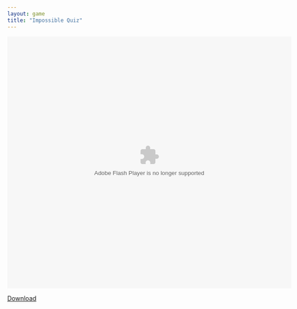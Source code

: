 ```yaml
---
layout: game
title: "Impossible Quiz"
---
```


<object width="100" height="100">
    <embed src="Impossible_Quiz.swf" flashvars="" base="" quality="high" allowscriptaccess="always" allowfullscreen="true" bgcolor="" wmode="window" width="650" height="575" type="application/x-shockwave-flash" pluginspage="http://www.macromedia.com/go/getflashplayer">
</object>

<br>

<a href="Impossible_Quiz.swf" download class="btn btn-secondary">Download</a>